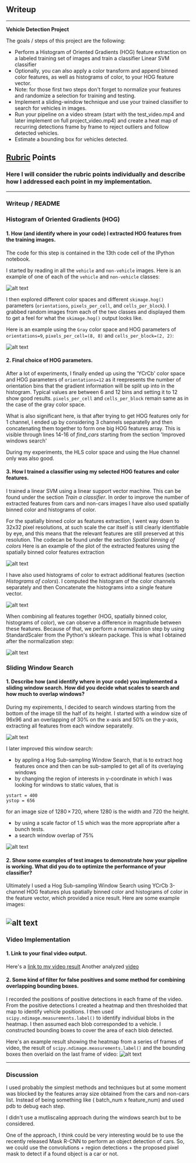 ## Writeup 

---

**Vehicle Detection Project**

The goals / steps of this project are the following:

* Perform a Histogram of Oriented Gradients (HOG) feature extraction on a labeled training set of images and train a classifier Linear SVM classifier
* Optionally, you can also apply a color transform and append binned color features, as well as histograms of color, to your HOG feature vector. 
* Note: for those first two steps don't forget to normalize your features and randomize a selection for training and testing.
* Implement a sliding-window technique and use your trained classifier to search for vehicles in images.
* Run your pipeline on a video stream (start with the test_video.mp4 and later implement on full project_video.mp4) and create a heat map of recurring detections frame by frame to reject outliers and follow detected vehicles.
* Estimate a bounding box for vehicles detected.

[//]: # (Image References)
[image1]: ./output_images/car_notcar_example.png
[image2]: ./output_images/hog_visualization.png
[image3]: ./output_images/spatially_binned_feature.png
[image4]: ./output_images/histogram_colors.png
[image5]: ./output_images/normalized_features.png
[image6]: ./output_images/windows.png
[image7]: ./output_images/hog_subsampling_window_search.png
[image8]: ./output_images/car_positions.png



[image1]: ./examples/car_not_car.png
[image2]: ./examples/HOG_example.jpg
[image3]: ./examples/sliding_windows.jpg
[image4]: ./examples/sliding_window.jpg
[image5]: ./examples/bboxes_and_heat.png
[image6]: ./examples/labels_map.png
[image7]: ./examples/output_bboxes.png
[video1]: ./project_video.mp4

## [Rubric](https://review.udacity.com/#!/rubrics/513/view) Points
### Here I will consider the rubric points individually and describe how I addressed each point in my implementation.  

---
### Writeup / README


### Histogram of Oriented Gradients (HOG)

#### 1. How (and identify where in your code) I extracted HOG features from the training images.

The code for this step is contained in the 13th code cell of the IPython notebook.  

I started by reading in all the `vehicle` and `non-vehicle` images.  Here is an example of one of each of the `vehicle` and `non-vehicle` classes:

![alt text][image1]

I then explored different color spaces and different `skimage.hog()` parameters (`orientations`, `pixels_per_cell`, and `cells_per_block`).  I grabbed random images from each of the two classes and displayed them to get a feel for what the `skimage.hog()` output looks like.

Here is an example using the `Gray` color space and HOG parameters of `orientations=9`, `pixels_per_cell=(8, 8)` and `cells_per_block=(2, 2)`:


![alt text][image2]


#### 2. Final choice of HOG parameters.

After a lot of experiments, I finally ended up using the 'YCrCb' color space and HOG parameters of `orientations=12` as it reepresents the number of orientation bins that the gradient information will be split up into in the histogram. Typical values are between 6 and 12 bins and setting it to 12 show good results.  `pixels_per_cell` and  `cells_per_block` remain same as in the case of the gray color space.

What is also significant here, is that after trying to get HOG features only for 1 channel, I ended up by considering 3 channels separatelly and then concatenating them together to form one big HOG features array.
This is visible through lines 14-16 of *find_cars* starting from the section 'Improved windows search'

During my experiments, the HLS color space and using the Hue channel only was also good.


#### 3. How I trained a classifier using my selected HOG features and color features.

I trained a linear SVM using a linear support vector machine. This can be found under the section *Train a classifier*.
In order to improve the number of extracted features from cars and non-cars images I have also used spatially binned color and histograms of color.

For the spatially binned color as features extraction, I went way down to 32x32 pixel resolutions, at such scale the car itself is still clearly identifiable by eye, and this means that the relevant features are still preserved at this resolution. The codecan be found under the section *Spatial binning of colors* Here is an example of the plot of the extracted features using the spatially binned color features extraction

![alt text][image3]

I have also used histograms of color to extract additional features (section *Histograms of colors*). I computed the histogram of the color channels separately and then Concatenate the histograms into a single feature vector.

![alt text][image4]

When combining all features together (HOG, spatially binned color, histograms of color), we can observe a difference in magnitude between these features. Because of that, we perform a normalization step by using StandardScaler from the Python's sklearn package. This is what I obtained after the normalization step:

![alt text][image5]


### Sliding Window Search

#### 1. Describe how (and identify where in your code) you implemented a sliding window search.  How did you decide what scales to search and how much to overlap windows?

During my expirements, I decided to search windows starting from the bottom of the image till the half of its height.
I started with a window size of 96x96 and an overlapping of 30% on the x-axis and 50% on the y-axis, extracting all features from each window separatelly.

![alt text][image6]

I later improved this window search:
- by appling a Hog Sub-sampling Window Search, that is to extract hog features once and then can be sub-sampled to get all of its overlaying windows
- by changing the region of interests in y-coordinate in which I was looking for windows to static values, that is

```
ystart = 400
ystop = 656
```
for an image size of 1280 × 720, where 1280 is the width and 720 the height.

- by using a scale factor of 1.5 which was the more appropriate after a bunch tests.
- a search window overlap of 75%

![alt text][image7]

#### 2. Show some examples of test images to demonstrate how your pipeline is working.  What did you do to optimize the performance of your classifier?

Ultimately I used a Hog Sub-sampling Window Search using YCrCb 3-channel HOG features plus spatially binned color and histograms of color in the feature vector, which provided a nice result.  Here are some example images:

![alt text][image7]
---

### Video Implementation

#### 1. Link to your final video output.  
Here's a [link to my video result](./videos_output/test_video.mp4)
Another analyzed [video](./videos_output/project_video.mp4)


#### 2. Some kind of filter for false positives and some method for combining overlapping bounding boxes.

I recorded the positions of positive detections in each frame of the video.  From the positive detections I created a heatmap and then thresholded that map to identify vehicle positions.  I then used `scipy.ndimage.measurements.label()` to identify individual blobs in the heatmap.  I then assumed each blob corresponded to a vehicle.  I constructed bounding boxes to cover the area of each blob detected.  

Here's an example result showing the heatmap from a series of frames of video, the result of `scipy.ndimage.measurements.label()` and the bounding boxes then overlaid on the last frame of video:
![alt text][image8]

---

### Discussion

I used probably the simplest methods and techniques but at some moment was blocked by the features array size obtained from the cars and non-cars list. 
Instead of being something like ( batch_num x feature_num) and used pdb to debug each step.

I didn't use a mutliscaling approach during the windows search but to be considered. 

One of the approach, I think could be very interesting would be to use the recently released Mask R-CNN to perform an object detection of cars. So, we could use the convolutions + region detections + the proposed pixel mask to detect if a found object is a car or not. 
 

